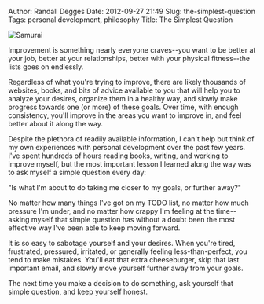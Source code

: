 Author: Randall Degges
Date: 2012-09-27 21:49
Slug: the-simplest-question
Tags: personal development, philosophy
Title: The Simplest Question


![Samurai][]

Improvement is something nearly everyone craves--you want to be better at your
job, better at your relationships, better with your physical fitness--the lists
goes on endlessly.

Regardless of what you're trying to improve, there are likely thousands of
websites, books, and bits of advice available to you that will help you to
analyze your desires, organize them in a healthy way, and slowly make progress
towards one (or more) of these goals. Over time, with enough consistency, you'll
improve in the areas you want to improve in, and feel better about it along the
way.

Despite the plethora of readily available information, I can't help but think of
my own experiences with personal development over the past few years. I've spent
hundreds of hours reading books, writing, and working to improve myself, but the
most important lesson I learned along the way was to ask myself a simple
question every day:

"Is what I'm about to do taking me closer to my goals, or further away?"

No matter how many things I've got on my TODO list, no matter how much pressure
I'm under, and no matter how crappy I'm feeling at the time--asking myself that
simple question has without a doubt been the most effective way I've been able
to keep moving forward.

It is so easy to sabotage yourself and your desires. When you're tired,
frustrated, pressured, irritated, or generally feeling less-than-perfect, you
tend to make mistakes. You'll eat that extra cheeseburger, skip that last
important email, and slowly move yourself further away from your goals.

The next time you make a decision to do something, ask yourself that simple
question, and keep yourself honest.


  [Samurai]: /static/images/2012/samurai_tipping_hat.png "Samurai Tipping Hat Sketch"

